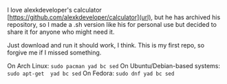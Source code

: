 I love alexkdeveloper's calculator [https://github.com/alexkdeveloper/calculator](url), but he has archived his repository, so I made a .sh version like his for personal use but decided to share it for anyone who might need it. 

Just download and run it should work, I think. This is my first repo, so forgive me if I missed something.

On Arch Linux:
`sudo pacman yad bc sed`
On Ubuntu/Debian-based systems:
`sudo apt-get  yad bc sed`
On Fedora: 
`sudo dnf yad bc sed`
